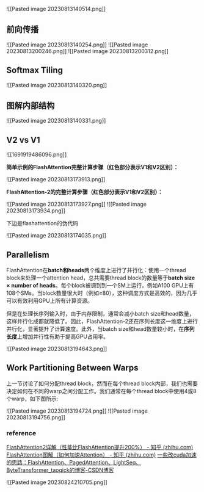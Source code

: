 ![[Pasted image 20230813140514.png]]

## **前向传播**

![[Pasted image 20230813140254.png]]
![[Pasted image 20230813200246.png]]
![[Pasted image 20230813200312.png]]


## Softmax Tiling


![[Pasted image 20230813140320.png]]
## 图解内部结构

![[Pasted image 20230813140331.png]]

## V2 vs V1

![[1691919486096.png]]

**简单示例的FlashAttention完整计算步骤（红色部分表示V1和V2区别）：**

![[Pasted image 20230813173913.png]]

**FlashAttention-2的完整计算步骤（红色部分表示V1和V2区别）：**

![[Pasted image 20230813173927.png]]
![[Pasted image 20230813173934.png]]

下边是flashattention的伪代码

![[Pasted image 20230813174035.png]]

## Parallelism

FlashAttention在**batch和heads**两个维度上进行了并行化：使用一个thread block来处理一个attention head，总共需要thread block的数量等于**batch size × number of heads**。每个block被调到到一个SM上运行，例如A100 GPU上有108个SMs。当block数量很大时（例如≥80），这种调度方式是高效的，因为几乎可以有效利用GPU上所有计算资源。

但是在处理长序列输入时，由于内存限制，通常会减小batch size和head数量，这样并行化成都就降低了。因此，FlashAttention-2还在序列长度这一维度上进行并行化，显著提升了计算速度。此外，当batch size和head数量较小时，在**序列长度**上增加并行性有助于提高GPU占用率。

![[Pasted image 20230813194643.png]]
## **Work Partitioning Between Warps**

上一节讨论了如何分配thread block，然而在每个thread block内部，我们也需要决定如何在不同的warp之间分配工作。我们通常在每个thread block中使用4或8个warp，如下图所示:

![[Pasted image 20230813194724.png]]
![[Pasted image 20230813194756.png]]

###  reference

[FlashAttention2详解（性能比FlashAttention提升200%） - 知乎 (zhihu.com)](https://zhuanlan.zhihu.com/p/645376942)
[FlashAttention图解（如何加速Attention） - 知乎 (zhihu.com)](https://zhuanlan.zhihu.com/p/626079753?utm_id=0)
[一些改cuda加速的思路：FlashAttention、PagedAttention、LightSeq、ByteTransformer_taoqick的博客-CSDN博客](https://blog.csdn.net/taoqick/article/details/131382360)

![[Pasted image 20230824210705.png]]

